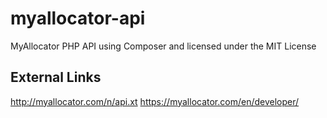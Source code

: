 myallocator-api
===============

MyAllocator PHP API using Composer and licensed under the MIT License

## External Links

http://myallocator.com/n/api.xt
https://myallocator.com/en/developer/
